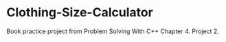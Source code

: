 # Clothing-Size-Calculator
Book practice project from Problem Solving With C++ Chapter 4. Project 2.

